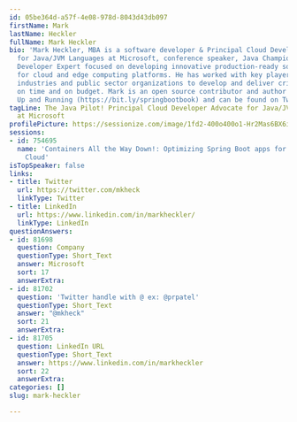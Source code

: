 ```yaml
---
id: 05be364d-a57f-4e08-978d-8043d43db097
firstName: Mark
lastName: Heckler
fullName: Mark Heckler
bio: 'Mark Heckler, MBA is a software developer & Principal Cloud Developer Advocate
  for Java/JVM Languages at Microsoft, conference speaker, Java Champion, and Kotlin
  Developer Expert focused on developing innovative production-ready software at velocity
  for cloud and edge computing platforms. He has worked with key players in numerous
  industries and public sector organizations to develop and deliver critical capabilities
  on time and on budget. Mark is an open source contributor and author of Spring Boot:
  Up and Running (https://bit.ly/springbootbook) and can be found on Twitter/X @mkheck.'
tagLine: The Java Pilot! Principal Cloud Developer Advocate for Java/JVM Languages
  at Microsoft
profilePicture: https://sessionize.com/image/1fd2-400o400o1-Hr2Mas6BX6iEHBvw5iCBve.png
sessions:
- id: 754695
  name: 'Containers All the Way Down!: Optimizing Spring Boot apps for the Modern
    Cloud'
isTopSpeaker: false
links:
- title: Twitter
  url: https://twitter.com/mkheck
  linkType: Twitter
- title: LinkedIn
  url: https://www.linkedin.com/in/markheckler/
  linkType: LinkedIn
questionAnswers:
- id: 81698
  question: Company
  questionType: Short_Text
  answer: Microsoft
  sort: 17
  answerExtra:
- id: 81702
  question: 'Twitter handle with @ ex: @prpatel'
  questionType: Short_Text
  answer: "@mkheck"
  sort: 21
  answerExtra:
- id: 81705
  question: LinkedIn URL
  questionType: Short_Text
  answer: https://www.linkedin.com/in/markheckler
  sort: 22
  answerExtra:
categories: []
slug: mark-heckler

---
```

